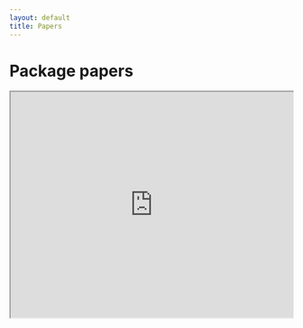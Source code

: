 ```yaml
---
layout: default
title: Papers
---
```


# Package papers

<div style="overflow:auto; width:100%; height:auto; max-height:500px;">
  <iframe src="https://docs.google.com/spreadsheets/d/e/2PACX-1vSrHJFgZKQAEGUIYCUIkcqec95nxJMK9zs64i8SxVY1r320RNF6B5os8iVPMO2q7Q/pubhtml?widget=true&amp;headers=false" width="100%" height="400"></iframe>
</div>

